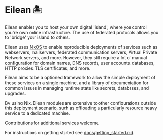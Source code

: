 
# Eilean 🏝️

Eilean enables you to host your own digital 'island', where you control you're own online infrastructure.
The use of federated protocols allows you to 'bridge' your island to others.

Eilean uses [NixOS](https://nixos.org/) to enable reproducible deployments of services such as webservers, mailservers, federated communication servers, Virtual Private Network servers, and more.
However, they still require a lot of manual configuration for domain names, DNS records, user accounts, databases, HTTP proxies, TLS certificates, and more.

Eilean aims to be a optioned framework to allow the simple deployment of these services on a single machine, and a library of documentation for common issues in managing runtime state like secrets, databases, and upgrades.

By using Nix, Eilean modules are extensive to other configurations outside this deployment scenario, such as offloading a particularly resource heavy service to a dedicated machine.

Contributions for additional services welcome.

For instructions on getting started see [docs/getting_started.md](./docs/getting_started.md).
